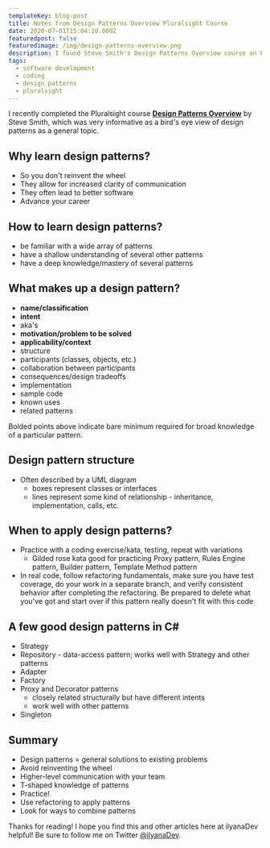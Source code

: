 ```yaml
---
templateKey: blog-post
title: Notes from Design Patterns Overview Pluralsight Course
date: 2020-07-01T15:04:10.000Z
featuredpost: false
featuredimage: /img/design-patterns-overview.png
description: I found Steve Smith's Design Patterns Overview course on Pluralsight very useful and informative.
tags:
  - software development
  - coding
  - design patterns
  - pluralsight
---
```


I recently completed the Pluralsight course **[Design Patterns Overview](https://app.pluralsight.com/library/courses/design-patterns-overview/table-of-contents)** by Steve Smith, which was very informative as a bird's eye view of design patterns as a general topic.

Why learn design patterns?
--

* So you don't reinvent the wheel
* They allow for increased clarity of communication
* They often lead to better software
* Advance your career

How to learn design patterns?
--

* be familiar with a wide array of patterns
* have a shallow understanding of several other patterns
* have a deep knowledge/mastery of several patterns

What makes up a design pattern?
--

* **name/classification**
* **intent**
* aka's
* **motivation/problem to be solved**
* **applicability/context**
* structure
* participants (classes, objects, etc.)
* collaboration between participants
* consequences/design tradeoffs
* implementation
* sample code
* known uses
* related patterns

Bolded points above indicate bare minimum required for broad knowledge of a particular pattern.

Design pattern structure
--

* Often described by a UML diagram
  * boxes represent classes or interfaces
  * lines represent some kind of relationship - inheritance, implementation, calls, etc.

When to apply design patterns?
--

* Practice with a coding exercise/kata, testing, repeat with variations
  * Gilded rose kata good for practicing Proxy pattern, Rules Engine pattern, Builder pattern, Template Method pattern
* In real code, follow refactoring fundamentals, make sure you have test coverage, do your work in a separate branch, and verify consistent behavior after completing the refactoring. Be prepared to delete what you've got and start over if this pattern really doesn't fit with this code

A few good design patterns in C#
--

* Strategy
* Repository - data-access pattern; works well with Strategy and other patterns
* Adapter
* Factory
* Proxy and Decorator patterns
  * closely related structurally but have different intents
  * work well with other patterns
* Singleton

Summary
--

* Design patterns = general solutions to existing problems
* Avoid reinventing the wheel
* Higher-level communication with your team
* T-shaped knowledge of patterns
* Practice!
* Use refactoring to apply patterns
* Look for ways to combine patterns

Thanks for reading! I hope you find this and other articles here at ilyanaDev helpful! Be sure to follow me on Twitter [@ilyanaDev](https://twitter.com/ilyanaDev).
